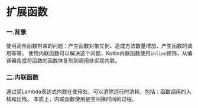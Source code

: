 # 扩展函数

### 一.背景

使用高阶函数带来的问题：产生函数对象实例、造成方法数量增加、产生函数的调用等等。
使用内联函数可以解决这个问题，Kotlin内联函数使用`inline`修饰，从编译器角度将函数的函数体复制到调用处实现内联。

### 二.内联函数

通过奖Lambda表达式内联在使用处，可以消除运行时消耗，包括：函数调用的入栈和出栈。
本质上，内联函数使用是空间换时间的过程。